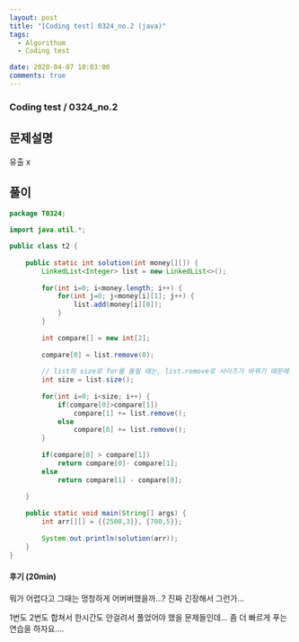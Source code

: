 ```yaml
---
layout: post
title: "[Coding test] 0324_no.2 (java)"
tags:
  - Algorithum
  - Coding test

date: 2020-04-07 10:03:00
comments: true
---
```




### Coding test / 0324_no.2

## 문제설명

유출 x

## 풀이

```java
package T0324;

import java.util.*;

public class t2 {
	
	public static int solution(int money[][]) {
		LinkedList<Integer> list = new LinkedList<>();
		
		for(int i=0; i<money.length; i++) {
			for(int j=0; j<money[i][1]; j++) {
				list.add(money[i][0]);
			}
		}
		
		int compare[] = new int[2];
		
		compare[0] = list.remove(0);
		
		// list의 size로 for를 돌릴 때는, list.remove로 사이즈가 바뀌기 때문에 따로 저장해놓고 돌린다.
		int size = list.size();
		
		for(int i=0; i<size; i++) {
			if(compare[0]>compare[1])
				compare[1] += list.remove();
			else
				compare[0] += list.remove();
		}
		
		if(compare[0] > compare[1])
			return compare[0]- compare[1];
		else
			return compare[1] - compare[0];
		
	}
	
	public static void main(String[] args) {
		int arr[][] = {{2500,3}}, {700,5}};
		
		System.out.println(solution(arr));
	}
}

```

#### 후기 (20min)

뭐가 어렵다고 그때는 멍청하게 어버버했을까...? 진짜 긴장해서 그런가...<br>

1번도 2번도 합쳐서 한시간도 안걸려서 풀었어야 했을 문제들인데... 좀 더 빠르게 푸는 연습을 하자요....